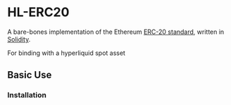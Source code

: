 # HL-ERC20

A bare-bones implementation of the Ethereum [ERC-20 standard](https://eips.ethereum.org/EIPS/eip-20), written in [Solidity](https://github.com/ethereum/solidity).

For binding with a hyperliquid spot asset

## Basic Use



### Installation
